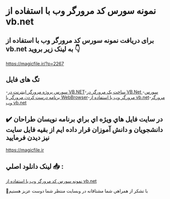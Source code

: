 # نمونه سورس کد مرورگر وب با استفاده از vb.net

## برای دریافت نمونه سورس کد مرورگر وب با استفاده از vb.net به لینک زیر بروید 👇

https://magicfile.ir/?p=2267

## تگ های فایل

-[سورس پروژه مرورگر اینترنت در VB.NET](https://magicfile.ir/product/%d9%86%d9%85%d9%88%d9%86%d9%87-%d8%b3%d9%88%d8%b1%d8%b3-%d9%88-%da%a9%d8%af-%d9%85%d8%b1%d9%88%d8%b1%da%af%d8%b1-%d9%88%d8%a8-%d8%a8%d8%a7-%d8%a7%d8%b3%d8%aa%d9%81%d8%a7%d8%af%d9%87-%d8%a7%d8%b2-vb-net/)-[ساخت یک مرورگر در VB.Net ](https://magicfile.ir/product/%d9%86%d9%85%d9%88%d9%86%d9%87-%d8%b3%d9%88%d8%b1%d8%b3-%d9%88-%da%a9%d8%af-%d9%85%d8%b1%d9%88%d8%b1%da%af%d8%b1-%d9%88%d8%a8-%d8%a8%d8%a7-%d8%a7%d8%b3%d8%aa%d9%81%d8%a7%d8%af%d9%87-%d8%a7%d8%b2-vb-net/)-[سورس برنامه درست کردن مرورگر یا WebBrowser](https://magicfile.ir/product/%d9%86%d9%85%d9%88%d9%86%d9%87-%d8%b3%d9%88%d8%b1%d8%b3-%d9%88-%da%a9%d8%af-%d9%85%d8%b1%d9%88%d8%b1%da%af%d8%b1-%d9%88%d8%a8-%d8%a8%d8%a7-%d8%a7%d8%b3%d8%aa%d9%81%d8%a7%d8%af%d9%87-%d8%a7%d8%b2-vb-net/)-[مرورگر وب با استفاده از vb.net](https://magicfile.ir/product/%d9%86%d9%85%d9%88%d9%86%d9%87-%d8%b3%d9%88%d8%b1%d8%b3-%d9%88-%da%a9%d8%af-%d9%85%d8%b1%d9%88%d8%b1%da%af%d8%b1-%d9%88%d8%a8-%d8%a8%d8%a7-%d8%a7%d8%b3%d8%aa%d9%81%d8%a7%d8%af%d9%87-%d8%a7%d8%b2-vb-net/)-[مرورگر وب vb.net](https://magicfile.ir/product/%d9%86%d9%85%d9%88%d9%86%d9%87-%d8%b3%d9%88%d8%b1%d8%b3-%d9%88-%da%a9%d8%af-%d9%85%d8%b1%d9%88%d8%b1%da%af%d8%b1-%d9%88%d8%a8-%d8%a8%d8%a7-%d8%a7%d8%b3%d8%aa%d9%81%d8%a7%d8%af%d9%87-%d8%a7%d8%b2-vb-net/)

## ✔️ در سايت فايل هاي ويژه اي براي برنامه نويسان طراحان دانشجويان و دانش آموزان قرار داده ايم از بقيه فايل سايت نيز ديدن فرماييد

https://magicfile.ir


## لينک دانلود اصلي 📥 :

[نمونه سورس کد مرورگر وب با استفاده از vb.net](https://magicfile.ir/product/%d9%86%d9%85%d9%88%d9%86%d9%87-%d8%b3%d9%88%d8%b1%d8%b3-%d9%88-%da%a9%d8%af-%d9%85%d8%b1%d9%88%d8%b1%da%af%d8%b1-%d9%88%d8%a8-%d8%a8%d8%a7-%d8%a7%d8%b3%d8%aa%d9%81%d8%a7%d8%af%d9%87-%d8%a7%d8%b2-vb-net/) 


🙏با تشکر از همراهي شما مشتاقانه در وبسایت منتظر شما دوست عزیز هستیم


